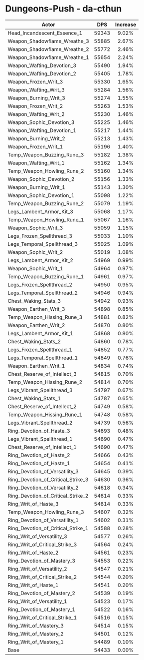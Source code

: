 # Dungeons-Push - da-cthun
| Actor | DPS | Increase |
|---|:---:|:---:|
|Head_Incandescent_Essence_1|59343|9.02%|
|Weapon_Shadowflame_Wreathe_3|55885|2.67%|
|Weapon_Shadowflame_Wreathe_2|55772|2.46%|
|Weapon_Shadowflame_Wreathe_1|55654|2.24%|
|Weapon_Wafting_Devotion_3|55490|1.94%|
|Weapon_Wafting_Devotion_2|55405|1.78%|
|Weapon_Frozen_Writ_3|55330|1.65%|
|Weapon_Wafting_Writ_3|55284|1.56%|
|Weapon_Burning_Writ_3|55274|1.55%|
|Weapon_Frozen_Writ_2|55263|1.53%|
|Weapon_Wafting_Writ_2|55230|1.46%|
|Weapon_Sophic_Devotion_3|55225|1.46%|
|Weapon_Wafting_Devotion_1|55217|1.44%|
|Weapon_Burning_Writ_2|55213|1.43%|
|Weapon_Frozen_Writ_1|55196|1.40%|
|Temp_Weapon_Buzzing_Rune_3|55182|1.38%|
|Weapon_Wafting_Writ_1|55162|1.34%|
|Temp_Weapon_Howling_Rune_2|55160|1.34%|
|Weapon_Sophic_Devotion_2|55156|1.33%|
|Weapon_Burning_Writ_1|55143|1.30%|
|Weapon_Sophic_Devotion_1|55098|1.22%|
|Temp_Weapon_Buzzing_Rune_2|55079|1.19%|
|Legs_Lambent_Armor_Kit_3|55068|1.17%|
|Temp_Weapon_Howling_Rune_1|55067|1.16%|
|Weapon_Sophic_Writ_3|55059|1.15%|
|Legs_Frozen_Spellthread_3|55033|1.10%|
|Legs_Temporal_Spellthread_3|55025|1.09%|
|Weapon_Sophic_Writ_2|55019|1.08%|
|Legs_Lambent_Armor_Kit_2|54969|0.99%|
|Weapon_Sophic_Writ_1|54964|0.97%|
|Temp_Weapon_Buzzing_Rune_1|54961|0.97%|
|Legs_Frozen_Spellthread_2|54950|0.95%|
|Legs_Temporal_Spellthread_2|54946|0.94%|
|Chest_Waking_Stats_3|54942|0.93%|
|Weapon_Earthen_Writ_3|54898|0.85%|
|Temp_Weapon_Hissing_Rune_3|54881|0.82%|
|Weapon_Earthen_Writ_2|54870|0.80%|
|Legs_Lambent_Armor_Kit_1|54868|0.80%|
|Chest_Waking_Stats_2|54860|0.78%|
|Legs_Frozen_Spellthread_1|54852|0.77%|
|Legs_Temporal_Spellthread_1|54849|0.76%|
|Weapon_Earthen_Writ_1|54834|0.74%|
|Chest_Reserve_of_Intellect_3|54815|0.70%|
|Temp_Weapon_Hissing_Rune_2|54814|0.70%|
|Legs_Vibrant_Spellthread_3|54797|0.67%|
|Chest_Waking_Stats_1|54787|0.65%|
|Chest_Reserve_of_Intellect_2|54749|0.58%|
|Temp_Weapon_Hissing_Rune_1|54748|0.58%|
|Legs_Vibrant_Spellthread_2|54739|0.56%|
|Ring_Devotion_of_Haste_3|54693|0.48%|
|Legs_Vibrant_Spellthread_1|54690|0.47%|
|Chest_Reserve_of_Intellect_1|54690|0.47%|
|Ring_Devotion_of_Haste_2|54666|0.43%|
|Ring_Devotion_of_Haste_1|54654|0.41%|
|Ring_Devotion_of_Versatility_3|54645|0.39%|
|Ring_Devotion_of_Critical_Strike_3|54630|0.36%|
|Ring_Devotion_of_Versatility_2|54618|0.34%|
|Ring_Devotion_of_Critical_Strike_2|54614|0.33%|
|Ring_Writ_of_Haste_3|54614|0.33%|
|Temp_Weapon_Howling_Rune_3|54607|0.32%|
|Ring_Devotion_of_Versatility_1|54602|0.31%|
|Ring_Devotion_of_Critical_Strike_1|54588|0.28%|
|Ring_Writ_of_Versatility_3|54577|0.26%|
|Ring_Writ_of_Critical_Strike_3|54564|0.24%|
|Ring_Writ_of_Haste_2|54561|0.23%|
|Ring_Devotion_of_Mastery_3|54553|0.22%|
|Ring_Writ_of_Versatility_2|54547|0.21%|
|Ring_Writ_of_Critical_Strike_2|54544|0.20%|
|Ring_Writ_of_Haste_1|54541|0.20%|
|Ring_Devotion_of_Mastery_2|54539|0.19%|
|Ring_Writ_of_Versatility_1|54523|0.17%|
|Ring_Devotion_of_Mastery_1|54522|0.16%|
|Ring_Writ_of_Critical_Strike_1|54516|0.15%|
|Ring_Writ_of_Mastery_3|54514|0.15%|
|Ring_Writ_of_Mastery_2|54501|0.12%|
|Ring_Writ_of_Mastery_1|54489|0.10%|
|Base|54433|0.00%|
